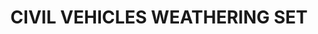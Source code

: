 ---
title: "CIVIL VEHICLES WEATHERING SET"
price: "TBA"
desc: "Bez opisa"
img_path: "/assets/img/A.MIG-7145.jpg"
brand: AMMO
available: true
special_offer: false
soon: false
cat: "Weathering"
subcat: ""
subsubcat: "wet-setovi"
---